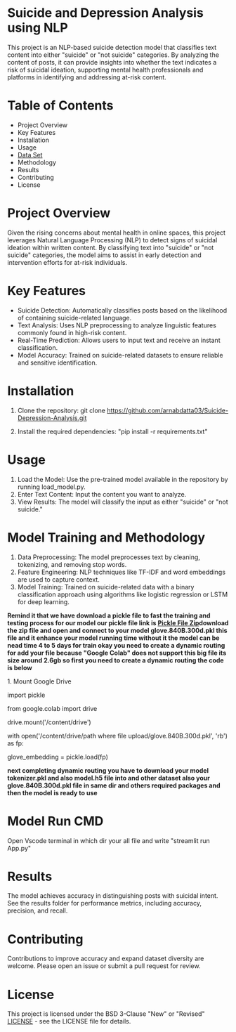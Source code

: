 
# Suicide and Depression Analysis using NLP

This project is an NLP-based suicide detection model that classifies text content into either "suicide" or "not suicide" categories. By analyzing the content of posts, it can provide insights into whether the text indicates a risk of suicidal ideation, supporting mental health professionals and platforms in identifying and addressing at-risk content.

# Table of Contents
<ul>
  <li>Project Overview</li>
  <li>Key Features</li>
  <li>Installation</li>
  <li>Usage</li>
  <li><a href="https://www.kaggle.com/datasets/nikhileswarkomati/suicide-watch">Data Set</a>
  <li>Methodology</li>
  <li>Results</li>
  <li>Contributing</li>
  <li>License</li>
</ul>

# Project Overview
Given the rising concerns about mental health in online spaces, this project leverages Natural Language Processing (NLP) to detect signs of suicidal ideation within written content. By classifying text into "suicide" or "not suicide" categories, the model aims to assist in early detection and intervention efforts for at-risk individuals.

# Key Features
<ul>
  <li>Suicide Detection: Automatically classifies posts based on the likelihood of containing suicide-related language.</li>
  <li>Text Analysis: Uses NLP preprocessing to analyze linguistic features commonly found in high-risk content.</li>
  <li>Real-Time Prediction: Allows users to input text and receive an instant classification.</li>
  <li>Model Accuracy: Trained on suicide-related datasets to ensure reliable and sensitive identification.</li>
</ul>

# Installation

1. Clone the repository:
  git clone https://github.com/arnabdatta03/Suicide-Depression-Analysis.git

 2. Install the required dependencies:
   "pip install -r requirements.txt"

# Usage
1. Load the Model: Use the pre-trained model available in the repository by running load_model.py.
2. Enter Text Content: Input the content you want to analyze.
3. View Results: The model will classify the input as either "suicide" or "not suicide."

# Model Training and Methodology
1. Data Preprocessing: The model preprocesses text by cleaning, tokenizing, and removing stop words.
2. Feature Engineering: NLP techniques like TF-IDF and word embeddings are used to capture context.
3. Model Training: Trained on suicide-related data with a binary classification approach using algorithms like logistic regression or LSTM for deep learning.

<b>Remind it that we have download a pickle file to fast the training and testing process for our model our pickle file link is <a href="https://www.kaggle.com/datasets/authman/pickled-glove840b300d-for-10sec-loading">Pickle File Zip</a>download the zip file and open and connect to your model glove.840B.300d.pkl this file and it enhance your model running time without it the model can be nead time 4 to 5 days for train okay you need to create a dynamic routing for add your file because "Google Colab" does not support this big file its size around 2.6gb so first you need to create a dynamic routing the code is below</b> 

 <p>1. Mount Google Drive</p>
<p> import pickle</p>
<p>from google.colab import drive</p>
<p>drive.mount('/content/drive')</p>
<p>with open('/content/drive/path where file upload/glove.840B.300d.pkl', 'rb') as fp:</p>
<p>glove_embedding = pickle.load(fp)</p>

<b>next completing dynamic routing you have to download your model tokenizer.pkl and also model.h5 file into and other dataset also your glove.840B.300d.pkl file in same dir and others required packages and then the model is ready to use</b>

# Model Run CMD
Open Vscode terminal in which dir your all file and write "streamlit run App.py"

# Results
The model achieves accuracy in distinguishing posts with suicidal intent. See the results folder for performance metrics, including accuracy, precision, and recall.


# Contributing
Contributions to improve accuracy and expand dataset diversity are welcome. Please open an issue or submit a pull request for review.

# License
This project is licensed under the BSD 3-Clause "New" or "Revised" <a href="https://github.com/arnabdatta03/Suicide-Depression-Analysis/blob/main/LICENSE">LICENSE</a> - see the LICENSE file for details.



